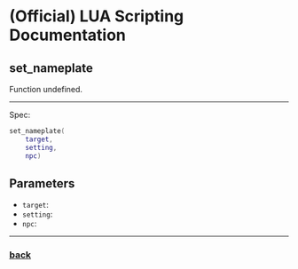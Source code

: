 
# (Official) LUA Scripting Documentation

## set_nameplate

Function undefined.

___

Spec:

```lua
set_nameplate(
	target,
	setting,
	npc)
```

## Parameters

- `target`: 
- `setting`: 
- `npc`: 

___

### [back](../other)
